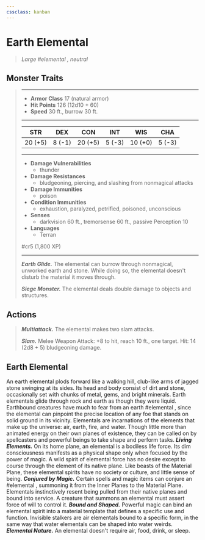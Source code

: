 ```yaml
---
cssclass: kanban
---
```


# Earth Elemental
>*Large #elemental , neutral*
## Monster Traits
>___
>- **Armor Class** 17 (natural armor)
>- **Hit Points** 126 (12d10 + 60)
>- **Speed** 30 ft., burrow 30 ft.
>___
>|STR|DEX|CON|INT|WIS|CHA|
>|:---:|:---:|:---:|:---:|:---:|:---:|
>|20 (+5)|8 (-1)|20 (+5)|5 (-3)|10 (+0)|5 (-3)|
>___
>- **Damage Vulnerabilities**
>	 - thunder
>- **Damage Resistances**
>	 - bludgeoning, piercing, and slashing from nonmagical attacks
>- **Damage Immunities**
>	 - poison
>- **Condition Immunities**
>	 - exhaustion, paralyzed, petrified, poisoned, unconscious
>- **Senses**
>	 - darkvision 60 ft., tremorsense 60 ft., passive Perception 10
>- **Languages**
>	 - Terran
>
> #cr5 (1,800 XP)
>___
>***Earth Glide.*** The elemental can burrow through nonmagical, unworked earth and stone. While doing so, the elemental doesn't disturb the material it moves through.  
>
>***Siege Monster.*** The elemental deals double damage to objects and structures.  
>
## Actions
>***Multiattack.*** The elemental makes two slam attacks.  
>
>***Slam.*** Melee Weapon Attack: +8 to hit, reach 10 ft., one target. Hit: 14 (2d8 + 5) bludgeoning damage.
## Earth Elemental
An earth elemental plods forward like a walking hill, club-like arms of jagged stone swinging at its sides. Its head and body consist of dirt and stone, occasionally set with chunks of metal, gems, and bright minerals.
Earth elementals glide through rock and earth as though they were liquid. Earthbound creatures have much to fear from an earth #elemental , since the elemental can pinpoint the precise location of any foe that stands on solid ground in its vicinity.
Elementals are incarnations of the elements that make up the universe: air, earth, fire, and water. Though little more than animated energy on their own planes of existence, they can be called on by spellcasters and powerful beings to take shape and perform tasks.
***Living Elements.*** On its home plane, an elemental is a bodiless life force. Its dim consciousness manifests as a physical shape only when focused by the power of magic. A wild spirit of elemental force has no desire except to course through the element of its native plane. Like beasts of the Material Plane, these elemental spirits have no society or culture, and little sense of being.
***Conjured by Magic.*** Certain spells and magic items can conjure an #elemental , summoning it from the Inner Planes to the Material Plane. Elementals instinctively resent being pulled from their native planes and bound into service. A creature that summons an elemental must assert force of will to control it.
***Bound and Shaped.*** Powerful magic can bind an elemental spirit into a material template that defines a specific use and function. Invisible stalkers are air elementals bound to a specific form, in the same way that water elementals can be shaped into water weirds.
***Elemental Nature.*** An elemental doesn't require air, food, drink, or sleep.